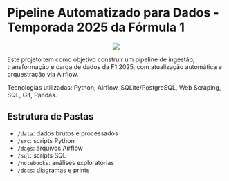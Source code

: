 # Pipeline Automatizado para Dados - Temporada 2025 da Fórmula 1

<p align="center"> 
  <img src="https://github.com/user-attachments/assets/6c9c24ac-46aa-469f-9ddc-a5d4cd1946af">
</p>

Este projeto tem como objetivo construir um pipeline de ingestão, transformação e carga de dados da F1 2025, com atualização automática e orquestração via Airflow.

Tecnologias utilizadas: Python, Airflow, SQLite/PostgreSQL, Web Scraping, SQL, Git, Pandas.

## Estrutura de Pastas
- `/data`: dados brutos e processados
- `/src`: scripts Python
- `/dags`: arquivos Airflow
- `/sql`: scripts SQL
- `/notebooks`: análises exploratórias
- `/docs`: diagramas e prints

